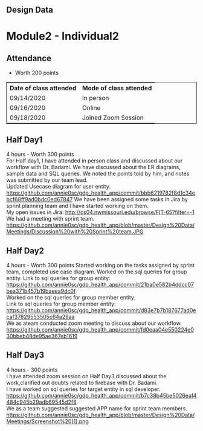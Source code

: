 ## Design Data
# Module2 - Individual2

## Attendance
- Worth 200 points

<table style="width:100%;border: 1px solid black;">
<tr>
<th>Date of class attended</th>	
<th>Mode of class attended</th>
</tr>
<tr>
<td>09/14/2020</td>
<td>In person</td>
</tr>
<tr>
<td>09/16/2020</td>
<td>Online</td>  
</tr>
<tr>
<td>09/18/2020</td>
<td>Joined Zoom Session</td>
</tr>
</table>

## Half Day1
4 hours - Worth 300 points  
For Half day1, I have attended in person class and discussed about our workflow with Dr. Badami. We have discussed about the ER diagrams, sample data and SQL queries. We noted the points told by him, and notes was submitted by our team lead.  
Updated Usecase diagram for user entity.
https://github.com/annie0sc/gdp_health_app/commit/bbb6219782f8d1c34ebcf68ff9ad0bdc0ed67847
We have been assigned some tasks in Jira by sprint planning team and I have started working on them.  
My open issues in Jira: http://cs04.nwmissouri.edu/browse/FIT-65?filter=-1  
We had a meeting with sprint team.  
https://github.com/annie0sc/gdp_health_app/blob/master/Design%20Data/Meetings/Discussion%20with%20Sprint%20team.JPG  

## Half Day2
4 hours - Worth 300 points
Started working on the tasks assigned by sprint team, completed use case diagram.
Worked on the sql queries for group entity.
Link to sql queries for group entity: https://github.com/annie0sc/gdp_health_app/commit/21ba0e582b4ddcc07bea371b457b19baeea9dc0f  
Worked on the sql queries for group member entity.  
Link to sql queries for group  member entity: https://github.com/annie0sc/gdp_health_app/commit/d83e7b7b187677ad0ecaf37829553505c64a29aa  
We as ateam conducted zoom meeting to discuss about our workflow.  
https://github.com/annie0sc/gdp_health_app/commit/fd0eaa04e550224e030bbeb48de95ae367eb1619

## Half Day3
4 hours - 300 points  
I have attended zoom session on Half Day3,discussed about the work,clarified out doubts related to firebase with Dr. Badami.  
I have worked on sql queries for target entity in sql developer.  
https://github.com/annie0sc/gdp_health_app/commit/b7c38b45be5026eaf4484c945b29adb69545d2f8  
We as a team suggested suggested APP name for sprint team members.  
https://github.com/annie0sc/gdp_health_app/blob/master/Design%20Data/Meetings/Screenshot%20(1).png
